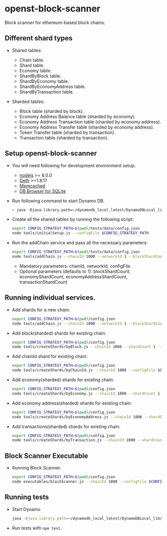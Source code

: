 # openst-block-scanner
Block scanner for ethereum-based block chains.


## Different shard types
 *  Shared tables:
    * Chain table.
    * Shard table.
    * Economy table.
    * ShardByBlock table.
    * ShardByEconomy table.
    * ShardByEconomyAddress table.
    * ShardByTransaction table.
    
 * Sharded tables:
    * Block table (sharded by block).
    * Economy Address Balance table (sharded by economy). 
    * Economy Address Transaction table (sharded by economy address). 
    * Economy Address Transfer table (sharded by economy address). 
    * Token Transfer table (sharded by transaction). 
    * Transaction table (sharded by transaction). 
        
## Setup openst-block-scanner

* You will need following for development environment setup.
    - [nodejs](https://nodejs.org/) >= 8.0.0
    - [Geth](https://github.com/ethereum/go-ethereum/) >=1.8.17
    - [Memcached](https://memcached.org/)
    - [DB Browser for SQLite](https://sqlitebrowser.org/)

* Run following command to start Dynamo DB.
  ```bash
  > java -Djava.library.path=~/dynamodb_local_latest/DynamoDBLocal_lib/ -jar ~/dynamodb_local_latest/DynamoDBLocal.jar -sharedDb -dbPath ~/dynamodb_local_latest/
  ```

* Create all the shared tables by running the following script: 
    ```bash
    export CONFIG_STRATEGY_PATH=$(pwd)/tests/data/config.json
    node tools/initialSetup.js --configFile $CONFIG_STRATEGY_PATH
    ```
* Run the addChain service and pass all the necessary parameters:
    ```bash
    export CONFIG_STRATEGY_PATH=$(pwd)/tests/data/config.json
    node tools/addChain.js --chainId 1000 --networkId 1 --blockShardCount 2 --economyShardCount 2 --economyAddressShardCount 2 --transactionShardCount 2 --configFile $CONFIG_STRATEGY_PATH
    ```
    * Mandatory parameters: chainId, networkId, configFile
    * Optional parameters (defaults to 1): blockShardCount, economyShardCount, economyAddressShardCount, transactionShardCount
    
## Running individual services.

* Add shards for a new chain:
    ```bash
    export CONFIG_STRATEGY_PATH=$(pwd)/config.json
    node tools/addChain.js --chainId 1000 --networkId 1 --blockShardCount 1 --economyShardCount 1 --economyAddressShardCount 1 --transactionShardCount 1 --configFile $CONFIG_STRATEGY_PATH
    ```
* Add block(sharded) shards for existing chain:
    ```bash
    export CONFIG_STRATEGY_PATH=$(pwd)/config.json
    node tools/createShards/byBlock.js --chainId 1000 --shardCount 1 --configFile $CONFIG_STRATEGY_PATH
    ```
* Add chainId shard for existing chain:
    ```bash
    export CONFIG_STRATEGY_PATH=$(pwd)/config.json
    node tools/createShards/byChainId.js --chainId 1000 --configFile $CONFIG_STRATEGY_PATH
    ```
* Add economy(sharded) shards for existing chain:
    ```bash
    export CONFIG_STRATEGY_PATH=$(pwd)/config.json
    node tools/createShards/byEconomy.js --chainId 1000 --shardCount 1 --configFile $CONFIG_STRATEGY_PATH
    ```
* Add economy address(sharded) shards for existing chain:
    ```bash
    export CONFIG_STRATEGY_PATH=$(pwd)/config.json
    node tools/createShards/byEconomyAddress.js --chainId 1000 --shardCount 1 --configFile $CONFIG_STRATEGY_PATH
    ```
* Add transactions(sharded) shards for existing chain:
    ```bash
    export CONFIG_STRATEGY_PATH=$(pwd)/config.json
    node tools/createShards/byTransaction.js --chainId 1000 --shardCount 1 --configFile $CONFIG_STRATEGY_PATH
    ```
  
## Block Scanner Executable
* Running Block Scanner.

    ```bash
    export CONFIG_STRATEGY_PATH=$(pwd)/config.json
    node executables/blockScanner.js --chainId 1000 --configFile $CONFIG_STRATEGY_PATH --startBlockNumber 0 --endBlockNumber 100
    ```
    
## Running tests
* Start Dynamo

    ```bash
    java -Djava.library.path=~/dynamodb_local_latest/DynamoDBLocal_lib/ -jar ~/dynamodb_local_latest/DynamoDBLocal.jar -sharedDb -dbPath .
    ```
* Run tests with `npm test`.
